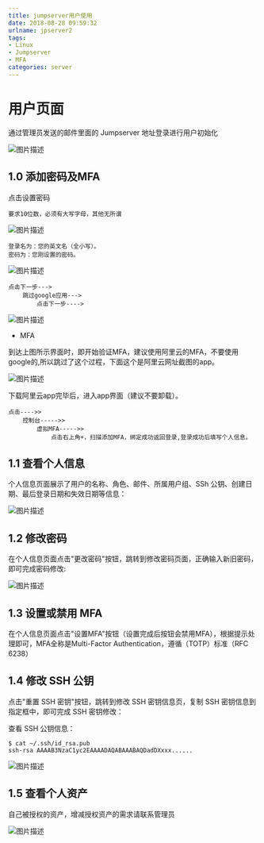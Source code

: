 ```yaml
---
title: jumpserver用户使用
date: 2018-08-28 09:59:32
urlname: jpserver2
tags: 
- Linux
- Jumpserver
- MFA
categories: server
---
```


# 用户页面

通过管理员发送的邮件里面的 Jumpserver 地址登录进行用户初始化


![图片描述](images/tapd_23280401_base64_1537346899_31.png)


## 1.0 添加密码及MFA

点击设置密码

```
要求10位数，必须有大写字母，其他无所谓
```

![图片描述](images/tapd_23280401_base64_1537346915_59.png)
```
登录名为：您的英文名（全小写）。
密码为：您刚设置的密码。
```
![图片描述](images/tapd_23280401_base64_1537346932_41.png)


```
点击下一步--->
	跳过google应用--->
		点击下一步---->
```
![图片描述](images/tapd_23280401_base64_1537346943_80.png)


- MFA

到达上图所示界面时，即开始验证MFA，建议使用阿里云的MFA，不要使用google的,所以跳过了这个过程，下面这个是阿里云网址截图的app。

![图片描述](images/tapd_23280401_base64_1537346966_26.png)


下载阿里云app完毕后，进入app界面（建议不要卸载）。

```
点击---->>
	控制台----->>	
		虚拟MFA----->>
			点击右上角+，扫描添加MFA，绑定成功返回登录,登录成功后填写个人信息。
```



## 1.1 查看个人信息

个人信息页面展示了用户的名称、角色、邮件、所属用户组、SSh 公钥、创建日期、最后登录日期和失效日期等信息：

![图片描述](images/tapd_23280401_base64_1537337395_70.png)

## 1.2 修改密码

在个人信息页面点击"更改密码"按钮，跳转到修改密码页面，正确输入新旧密码，即可完成密码修改:

![图片描述](images/tapd_23280401_base64_1537337414_83.png)

## 1.3 设置或禁用 MFA

在个人信息页面点击"设置MFA"按钮（设置完成后按钮会禁用MFA），根据提示处理即可，MFA全称是Multi-Factor Authentication，遵循（TOTP）标准（RFC 6238）

## 1.4 修改 SSH 公钥

点击"重置 SSH 密钥"按钮，跳转到修改 SSH 密钥信息页，复制 SSH 密钥信息到指定框中，即可完成 SSH 密钥修改：

查看 SSH 公钥信息：

```
$ cat ~/.ssh/id_rsa.pub
ssh-rsa AAAAB3NzaC1yc2EAAAADAQABAAABAQDadDXxxx......
```

![图片描述](images/tapd_23280401_base64_1537337436_46.png)

## 1.5 查看个人资产

自己被授权的资产，增减授权资产的需求请联系管理员

![图片描述](images/tapd_23280401_base64_1537337460_35.png)
